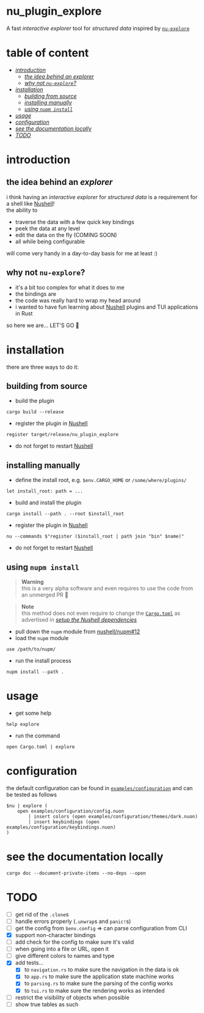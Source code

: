# nu_plugin_explore
A fast *interactive explorer* tool for *structured data* inspired by [`nu-explore`]

# table of content
- [*introduction*](#introduction)
  - [*the idea behind an explorer*](#the-idea-behind-an-explorer)
  - [*why not `nu-explore`?*](#why-not-nu-explore)
- [*installation*](#installation)
  - [*building from source*](#building-from-source)
  - [*installing manually*](#installing-manually)
  - [*using `nupm install`*](#using-nupm-install)
- [*usage*](#usage)
- [*configuration*](#configuration)
- [*see the documentation locally*](#see-the-documentation-locally)
- [*TODO*](#todo)

# introduction
## the idea behind an *explorer*
i think having an *interactive explorer* for *structured data* is a requirement for a shell like
[Nushell]!  
the ability to
- traverse the data with a few quick key bindings
- peek the data at any level
- edit the data on the fly (COMING SOON)
- all while being configurable

will come very handy in a day-to-day basis for me at least :)

## why not `nu-explore`?
- it's a bit too complex for what it does to me
- the bindings are 
- the code was really hard to wrap my head around
- i wanted to have fun learning about [Nushell] plugins and TUI applications in Rust

so here we are... LET'S GO :muscle:

# installation
there are three ways to do it:
## building from source
- build the plugin
```nushell
cargo build --release
```
- register the plugin in [Nushell]
```nushell
register target/release/nu_plugin_explore
```
- do not forget to restart [Nushell]

## installing manually
- define the install root, e.g. `$env.CARGO_HOME` or `/some/where/plugins/`
```nushell
let install_root: path = ...
```
- build and install the plugin
```nushell
cargo install --path . --root $install_root
```
- register the plugin in [Nushell]
```nushell
nu --commands $"register ($install_root | path join "bin" $name)"
```
- do not forget to restart [Nushell]

## using `nupm install`
> **Warning**  
> this is a very alpha software and even requires to use the code from an unmerged PR :eyes:

> **Note**  
> this method does not even require to change the [`Cargo.toml`](Cargo.toml) as advertised in
> [*setup the Nushell dependencies*](#setup-the-nushell-dependencies)

- pull down the `nupm` module from [nushell/nupm#12](https://github.com/nushell/nupm/pull/12)
- load the `nupm` module
```nushell
use /path/to/nupm/
```
- run the install process
```nushell
nupm install --path .
```

# usage
- get some help
```nushell
help explore
```
- run the command
```nushell
open Cargo.toml | explore
```

# configuration
the default configuration can be found in [`examples/configuration`](examples/configuration) and can
be tested as follows
```nushell
$nu | explore (
    open examples/configuration/config.nuon
        | insert colors (open examples/configuration/themes/dark.nuon)
        | insert keybindings (open examples/configuration/keybindings.nuon)
)
```

# see the documentation locally
```nushell
cargo doc --document-private-items --no-deps --open
```

# TODO
- [ ] get rid of the `.clone`s
- [ ] handle errors properly (`.unwrap`s and `panic!`s)
- [ ] get the config from `$env.config` => can parse configuration from CLI
- [x] support non-character bindings
- [ ] add check for the config to make sure it's valid
- [ ] when going into a file or URL, open it
- [ ] give different colors to names and type
- [x] add tests...
  - [x] to `navigation.rs` to make sure the navigation in the data is ok
  - [x] to `app.rs` to make sure the application state machine works
  - [x] to `parsing.rs` to make sure the parsing of the config works
  - [x] to `tui.rs` to make sure the rendering works as intended
- [ ] restrict the visibility of objects when possible
- [ ] show true tables as such

[Nushell]: https://nushell.sh
[`nu-explore`]: https://crates.io/crates/nu-explore

[`nu-plugin`]: https://crates.io/crates/nu-plugin
[`nu-protocol`]: https://crates.io/crates/nu-protocol
[crates.io]: https://crates.io
